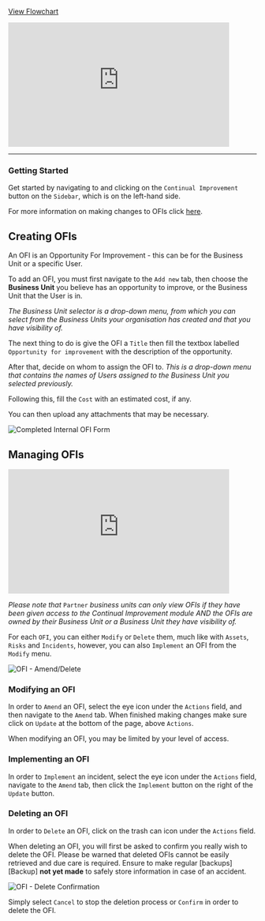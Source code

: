 <p><a target="\_blank" href='/_pdf/Continual%20Improvement.pdf'> 
View Flowchart
</a></p>

<iframe src="https://www.youtube-nocookie.com/embed/zstGZxqPVHU?vq=hd1080&rel=0&cc_load_policy=1&color=white" width="448" height="252" frameborder="0" allow="fullscreen" allowfullscreen></iframe>

---

### Getting Started

Get started by navigating to and clicking on the `Continual Improvement` button on the `Sidebar`, which is on the left-hand side.

For more information on making changes to OFIs click [here][OFI].

## Creating OFIs

An OFI is an Opportunity For Improvement - this can be for the Business Unit or a specific User.

To add an OFI, you must first navigate to the `Add new` tab, then choose the **Business Unit** you believe has an opportunity to improve, or the Business Unit that the User is in.

*The Business Unit selector is a drop-down menu, from which you can select from the Business Units your organisation has created and that you have visibility of.*

The next thing to do is give the OFI a `Title` then fill the textbox labelled `Opportunity for improvement` with the description of the opportunity.

After that, decide on whom to assign the OFI to. *This is a drop-down menu that contains the names of Users assigned to the Business Unit you selected previously.*

Following this, fill the `Cost` with an estimated cost, if any.

You can then upload any attachments that may be necessary.

<img src="/img/DocImg/General Information/Continual_Improvement/Completed_OFI_Form_new.png" alt="Completed Internal OFI Form" class="center"/>


## Managing OFIs

<iframe src="https://www.youtube-nocookie.com/embed/oVMRC-HqOV0?vq=hd1080&rel=0&cc_load_policy=1&color=white" width="448" height="252" frameborder="0" allow="fullscreen" allowfullscreen></iframe>

*Please note that* `Partner` *business units can only view OFIs if they have been given access to the Continual Improvement module AND the OFIs are owned by their Business Unit or a Business Unit they have visibility of.*

For each `OFI`, you can either `Modify` or `Delete` them, much like with `Assets`, `Risks` and `Incidents`, however, you can also `Implement` an OFI from the `Modify` menu.

<img src="/img/DocImg/General Information/Actions/OFI_Actions/OFI_Actions_Amend_Delete.png" alt="OFI - Amend/Delete" class="center"/>


### Modifying an OFI

In order to `Amend` an OFI, select the eye icon under the `Actions` field, and then navigate to the `Amend` tab. When finished making changes make sure click on `Update` at the bottom of the page, above `Actions`.

When modifying an OFI, you may be limited by your level of access.

### Implementing an OFI

In order to `Implement` an incident, select the eye icon under the `Actions` field, navigate to the `Amend` tab, then click the `Implement` button on the right of the `Update` button.

### Deleting an OFI

In order to `Delete` an OFI, click on the trash can icon under the `Actions` field.

When deleting an OFI, you will first be asked to confirm you really wish to delete the OFI. Please be warned that deleted OFIs cannot be easily retrieved and due care is required. Ensure to make regular [backups][Backup] **not yet made** to safely store information in case of an accident.

<img src="/img/DocImg/General Information/Actions/OFI_Actions/OFI_Delete_Confirmation.png" alt="OFI - Delete Confirmation" class="center"/>

Simply select `Cancel` to stop the deletion process or `Confirm` in order to delete the OFI.

[OFI]: #managing-ofis
